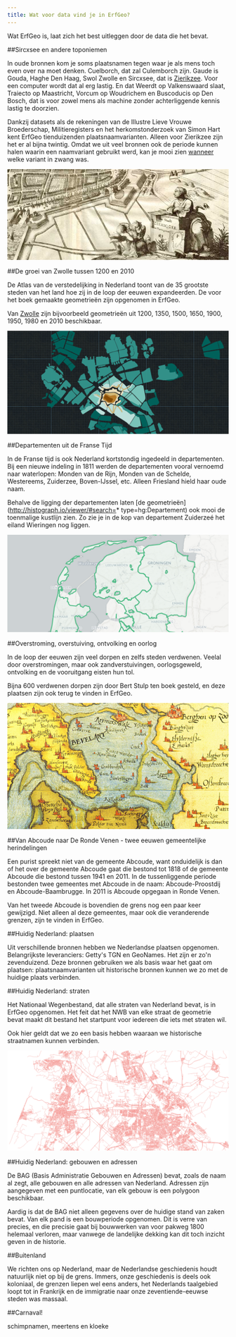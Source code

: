 ```yaml
---
title: Wat voor data vind je in ErfGeo?
---
```


Wat ErfGeo is, laat zich het best uitleggen door de data die het bevat.

##Sircxsee en andere toponiemen

In oude bronnen kom je soms plaatsnamen tegen waar je als mens toch even over na moet denken. Cuelborch, dat zal Culemborch zijn. Gaude is Gouda, Haghe Den Haag, Swol Zwolle en Sircxsee, dat is [Zierikzee](http://geothesaurus.nl/hgconcept/tgn/7030107). Voor een computer wordt dat al erg lastig. En dat Weerdt op Valkenswaard slaat, Traiecto op Maastricht, Vorcum op Woudrichem en Buscoducis op Den Bosch, dat is voor zowel mens als machine zonder achterliggende kennis lastig te doorzien.

Dankzij datasets als de rekeningen van de Illustre Lieve Vrouwe Broederschap, Militieregisters en het herkomstonderzoek van Simon Hart kent ErfGeo tienduizenden plaatsnaamvarianten. Alleen voor Zierikzee zijn het er al bijna twintig. Omdat we uit veel bronnen ook de periode kunnen halen waarin een naamvariant gebruikt werd, kan je mooi zien [wanneer](http://www.islandsofmeaning.nl/projects/names-in-time/?uri=http://vocab.getty.edu/tgn/7030107) welke variant in zwang was.

![Ziericzee](/images/ziericzee.png)


##De groei van Zwolle tussen 1200 en 2010

De Atlas van de verstedelijking in Nederland toont van de 35 grootste steden van het land hoe zij in de loop der eeuwen expandeerden. De voor het boek gemaakte geometrieën zijn opgenomen in ErfGeo.

Van [Zwolle](http://geothesaurus.nl/hgconcept/tgn/7007077) zijn bijvoorbeeld geometrieën uit 1200, 1350, 1500, 1650, 1900, 1950, 1980 en 2010 beschikbaar.

![Zwolle](/images/zwolle.png)

##Departementen uit de Franse Tijd

In de Franse tijd is ook Nederland kortstondig ingedeeld in departementen. Bij een nieuwe indeling in 1811 werden de departementen vooral vernoemd naar waterlopen: Monden van de Rijn, Monden van de Schelde, Westereems, Zuiderzee, Boven-IJssel, etc. Alleen Friesland hield haar oude naam.

Behalve de ligging der departementen laten [de geometrieën](http://histograph.io/viewer/#search=* type=hg:Departement) ook mooi de toenmalige kustlijn zien. Zo zie je in de kop van departement Zuiderzeé het eiland Wieringen nog liggen.

![departementen](/images/departementen.png)

##Overstroming, overstuiving, ontvolking en oorlog

In de loop der eeuwen zijn veel dorpen en zelfs steden verdwenen. Veelal door overstromingen, maar ook zandverstuivingen, oorlogsgeweld, ontvolking en de vooruitgang eisten hun tol.

Bijna 600 verdwenen dorpen zijn door Bert Stulp ten boek gesteld, en deze plaatsen zijn ook terug te vinden in ErfGeo.

![Saeftinghe](/images/saeftinge.png)

##Van Abcoude naar De Ronde Venen - twee eeuwen gemeentelijke herindelingen

Een purist spreekt niet van de gemeente Abcoude, want onduidelijk is dan of het over de gemeente Abcoude gaat die bestond tot 1818 of de gemeente Abcoude die bestond tussen 1941 en 2011. In de tussenliggende periode bestonden twee gemeentes met Abcoude in de naam: Abcoude-Proostdij en Abcoude-Baambrugge. In 2011 is Abcoude opgegaan in Ronde Venen.

Van het tweede Abcoude is bovendien de grens nog een paar keer gewijzigd. Niet alleen al deze gemeentes, maar ook die veranderende grenzen, zijn te vinden in ErfGeo.

##Huidig Nederland: plaatsen

Uit verschillende bronnen hebben we Nederlandse plaatsen opgenomen. Belangrijkste leveranciers: Getty's TGN en GeoNames. Het zijn er zo'n zevenduizend. Deze bronnen gebruiken we als basis waar het gaat om plaatsen: plaatsnaamvarianten uit historische bronnen kunnen we zo met de huidige plaats verbinden.

##Huidig Nederland: straten

Het Nationaal Wegenbestand, dat alle straten van Nederland bevat, is in ErfGeo opgenomen. Het feit dat het NWB van elke straat de geometrie bevat maakt dit bestand het startpunt voor iedereen die iets met straten wil.

Ook hier geldt dat we zo een basis hebben waaraan we historische straatnamen kunnen verbinden.

![Nationaal Wegenbestand](/images/nwb.png)

##Huidig Nederland: gebouwen en adressen

De BAG (Basis Administratie Gebouwen en Adressen) bevat, zoals de naam al zegt, alle gebouwen en alle adressen van Nederland. Adressen zijn aangegeven met een puntlocatie, van elk gebouw is een polygoon beschikbaar.

Aardig is dat de BAG niet alleen gegevens over de huidige stand van zaken bevat. Van elk pand is een bouwperiode opgenomen. Dit is verre van precies, en die precisie gaat bij bouwwerken van voor pakweg 1800 helemaal verloren, maar vanwege de landelijke dekking kan dit toch inzicht geven in de historie.

##Buitenland

We richten ons op Nederland, maar de Nederlandse geschiedenis houdt natuurlijk niet op bij de grens. Immers, onze geschiedenis is deels ook koloniaal, de grenzen liepen wel eens anders, het Nederlands taalgebied loopt tot in Frankrijk en de immigratie naar onze zeventiende-eeuwse steden was massaal.

##Carnaval!

schimpnamen, meertens en kloeke
